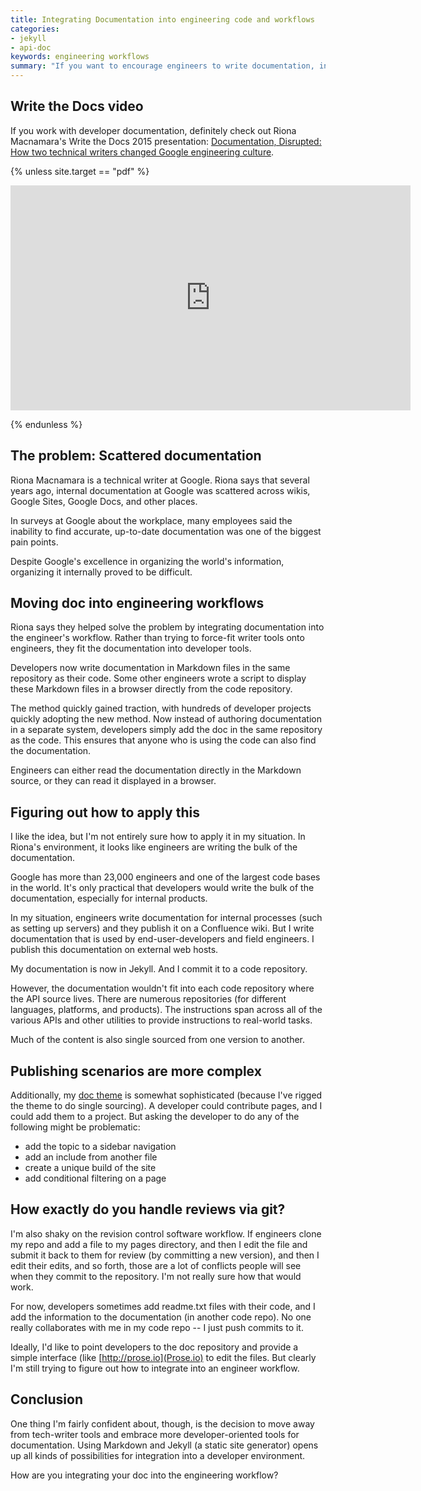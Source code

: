 ```yaml
---
title: Integrating Documentation into engineering code and workflows
categories:
- jekyll
- api-doc
keywords: engineering workflows
summary: "If you want to encourage engineers to write documentation, integrate your writing tools and process into their toolchain and workflow."
---
```


## Write the Docs video
If you work with developer documentation, definitely check out Riona Macnamara's Write the Docs 2015 presentation: [Documentation, Disrupted: How two technical writers changed Google engineering culture](https://www.youtube.com/watch?v=EnB8GtPuauw).

{% unless site.target == "pdf" %}

<iframe width="640" height="360" src="https://www.youtube.com/embed/EnB8GtPuauw" frameborder="0" allowfullscreen></iframe>

{% endunless %}

## The problem: Scattered documentation

Riona Macnamara is a technical writer at Google. Riona says that several years ago, internal documentation at Google was scattered across wikis, Google Sites, Google Docs, and other places. 

In surveys at Google about the workplace, many employees said the inability to find accurate, up-to-date documentation was one of the biggest pain points.

Despite Google's excellence in organizing the world's information, organizing it internally proved to be difficult.

## Moving doc into engineering workflows

Riona says they helped solve the problem by integrating documentation into the engineer's workflow. Rather than trying to force-fit writer tools onto engineers, they fit the documentation into developer tools. 

Developers now write documentation in Markdown files in the same repository as their code. Some other engineers wrote a script to display these Markdown files in a browser directly from the code repository.

The method quickly gained traction, with hundreds of developer projects quickly adopting the new method. Now instead of authoring documentation in a separate system, developers simply add the doc in the same repository as the code. This ensures that anyone who is using the code can also find the documentation.

Engineers can either read the documentation directly in the Markdown source, or they can read it displayed in a browser. 

## Figuring out how to apply this

I like the idea, but I'm not entirely sure how to apply it in my situation. In Riona's environment, it looks like engineers are writing the bulk of the documentation. 

Google has more than 23,000 engineers and one of the largest code bases in the world. It's only practical that developers would write the bulk of the documentation, especially for internal products.

In my situation, engineers write documentation for internal processes (such as setting up servers) and they publish it on a Confluence wiki. But I write documentation that is used by end-user-developers and field engineers. I publish this documentation on external web hosts.

My documentation is now in Jekyll. And I commit it to a code repository.

However, the documentation wouldn't fit into each code repository where the API source lives. There are numerous repositories (for different languages, platforms, and products). The instructions span across all of the various APIs and other utilities to provide instructions to real-world tasks.

Much of the content is also single sourced from one version to another.

## Publishing scenarios are more complex

Additionally, my [doc theme](http://tomjohnson1492.github.io/documentation-theme-jekyll/) is somewhat sophisticated (because I've rigged the theme to do single sourcing). A developer could contribute pages, and I could add them to a project. But asking the developer to do any of the following might be problematic: 

- add the topic to a sidebar navigation
- add an include from another file
- create a unique build of the site
- add conditional filtering on a page

## How exactly do you handle reviews via git?

I'm also shaky on the revision control software workflow. If engineers clone my repo and add a file to my pages directory, and then I edit the file and submit it back to them for review (by committing a new version), and then I edit their edits, and so forth, those are a lot of conflicts people will see when they commit to the repository. I'm not really sure how that would work.

For now, developers sometimes add readme.txt files with their code, and I add the information to the documentation (in another code repo). No one really collaborates with me in my code repo -- I just push commits to it. 

Ideally, I'd like to point developers to the doc repository and provide a simple interface (like [http://prose.io](Prose.io) to edit the files. But clearly I'm still trying to figure out how to integrate into an engineer workflow. 

## Conclusion

One thing I'm fairly confident about, though, is the decision to move away from tech-writer tools and embrace more developer-oriented tools for documentation. Using Markdown and Jekyll (a static site generator) opens up all kinds of possibilities for integration into a developer environment.

How are you integrating your doc into the engineering workflow?